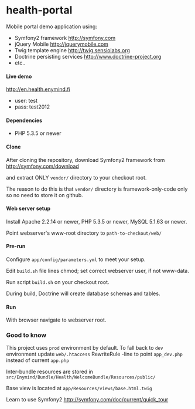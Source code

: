 health-portal
=============

Mobile portal demo application using:
* Symfony2 framework http://symfony.com
* jQuery Mobile http://jquerymobile.com
* Twig template engine http://twig.sensiolabs.org
* Doctrine persisting services http://www.doctrine-project.org
* etc..

#### Live demo ####

http://en.health.enymind.fi
* user: test
* pass: test2012

#### Dependencies ####

* PHP 5.3.5 or newer

#### Clone ####

After cloning the repository, download Symfony2 framework from http://symfony.com/download

and extract ONLY `vendor/` directory to your checkout root.

The reason to do this is that `vendor/` directory is framework-only-code only so no need to store it on github.

#### Web server setup ####

Install Apache 2.2.14 or newer, PHP 5.3.5 or newer, MySQL 5.1.63 or newer.

Point webserver's www-root directory to `path-to-checkout/web/`

#### Pre-run ####

Configure `app/config/parameters.yml` to meet your setup.

Edit `build.sh` file lines chmod; set correct webserver user, if not www-data.

Run script `build.sh` on your checkout root.

During build, Doctrine will create database schemas and tables.

#### Run ####

With browser navigate to webserver root.

### Good to know ####

This project uses `prod` environment by default. To fall back to `dev` environment update `web/.htaccess`
RewriteRule -line to point `app_dev.php` instead of current `app.php`

Inter-bundle resources are stored in `src/Enymind/Bundle/Health/WelcomeBundle/Resources/public/`

Base view is located at `app/Resources/views/base.html.twig`

Learn to use Symfony2 http://symfony.com/doc/current/quick_tour
